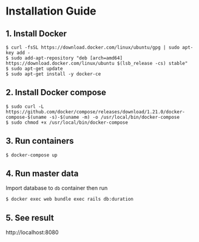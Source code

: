 # Installation Guide

## 1. Install Docker

```
$ curl -fsSL https://download.docker.com/linux/ubuntu/gpg | sudo apt-key add -
$ sudo add-apt-repository "deb [arch=amd64] https://download.docker.com/linux/ubuntu $(lsb_release -cs) stable"
$ sudo apt-get update
$ sudo apt-get install -y docker-ce
```

## 2. Install Docker compose

```
$ sudo curl -L https://github.com/docker/compose/releases/download/1.21.0/docker-compose-$(uname -s)-$(uname -m) -o /usr/local/bin/docker-compose
$ sudo chmod +x /usr/local/bin/docker-compose
```

## 3. Run containers

```
$ docker-compose up
```

## 4. Run master data

Import database to `db` container then run

```
$ docker exec web bundle exec rails db:duration
```

## 5. See result
http://localhost:8080